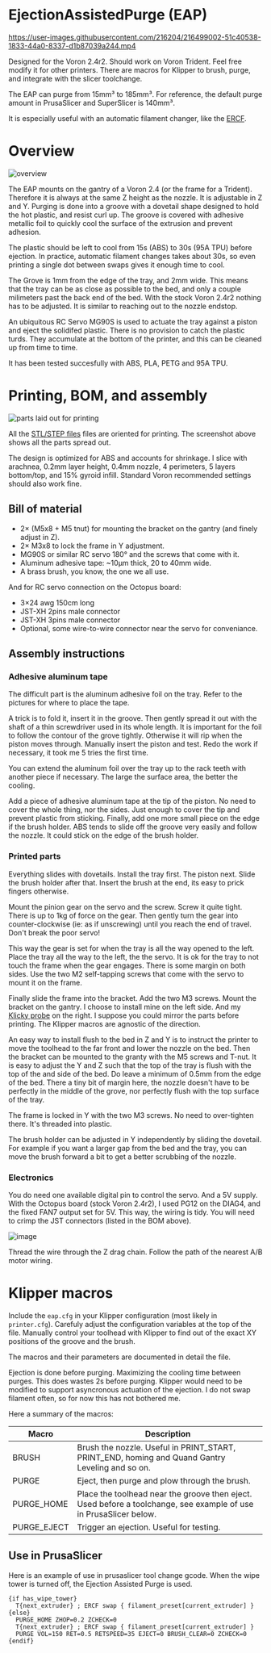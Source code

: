 # EjectionAssistedPurge (EAP)

https://user-images.githubusercontent.com/216204/216499002-51c40538-1833-44a0-8337-d1b87039a244.mp4

Designed for the Voron 2.4r2. Should work on Voron Trident. Feel free modify it for other printers.
There are macros for Klipper to brush, purge, and integrate with the slicer toolchange.

The EAP can purge from 15mm³ to 185mm³. For reference, the default purge amount in PrusaSlicer and SuperSlicer is 140mm³.

It is especially useful with an automatic filament changer, like the [ERCF](https://github.com/EtteGit/EnragedRabbitProject).

# Overview

![overview](https://user-images.githubusercontent.com/216204/216500293-50a4b5c6-05cc-490f-85e6-ee62348e143c.png)

The EAP mounts on the gantry of a Voron 2.4 (or the frame for a Trident). Therefore it is always at the same Z height as the nozzle.
It is adjustable in Z and Y. Purging is done into a groove with a dovetail shape designed to hold the hot plastic, and resist curl up.
The groove is covered with adhesive metallic foil to quickly cool the surface of the extrusion and prevent adhesion.

The plastic should be left to cool from 15s (ABS) to 30s (95A TPU) before ejection.
In practice, automatic filament changes takes about 30s, so even printing a single dot between swaps gives it enough time to cool.

The Grove is 1mm from the edge of the tray, and 2mm wide. This means that the tray can be as close as possible to the bed,
and only a couple milimeters past the back end of the bed. With the stock Voron 2.4r2 nothing has to be adjusted.
It is similar to reaching out to the nozzle endstop.

An ubiquitous RC Servo MG90S is used to actuate the tray against a piston and eject the solidifed plastic. There is no provision
to catch the plastic turds. They accumulate at the bottom of the printer, and this can be cleaned up from time to time.

It has been tested succesfully with ABS, PLA, PETG and 95A TPU.

# Printing, BOM, and assembly

![parts laid out for printing](https://user-images.githubusercontent.com/216204/216505215-47df2860-ccf5-4373-954d-7405d0f92bae.png)

All the [STL/STEP files](/stl) files are oriented for printing. The screenshot above shows all the parts spread out.

The design is optimized for ABS and accounts for shrinkage. I slice with arachnea, 0.2mm layer height, 0.4mm nozzle, 4 perimeters, 5 layers bottom/top, and 15% gyroid infill. Standard Voron recommended settings should also work fine.

## Bill of material

 - 2× (M5x8 + M5 tnut) for mounting the bracket on the gantry (and finely adjust in Z).
 - 2× M3x8 to lock the frame in  Y adjustment.
 - MG90S or similar RC servo 180° and the screws that come with it.
 - Aluminum adhesive tape: ~10µm thick, 20 to 40mm wide.
 - A brass brush, you know, the one we all use.
 
And for RC servo connection on the Octopus board:
 - 3×24 awg 150cm long
 - JST-XH 2pins male connector
 - JST-XH 3pins male connector
 - Optional, some wire-to-wire connector near the servo for conveniance.

## Assembly instructions

### Adhesive aluminum tape

The difficult part is the aluminum adhesive foil on the tray. Refer to the pictures for where to place the tape.

A trick is to fold it, insert it in the groove. Then gently spread it out with the shaft
of a thin screwdriver used in its whole length.
It is important for the foil to follow the contour of the grove tightly. Otherwise it will rip when the piston moves through.
Manually insert the piston and test. Redo the work if necessary, it took me 5 tries the first time.

You can extend the aluminum foil over the tray up to the rack teeth with another piece if necessary.
The large the surface area, the better the cooling.

Add a piece of adhesive aluminum tape at the tip of the piston. No need to cover the whole thing, nor the sides.
Just enough to cover the tip and prevent plastic from sticking. Finally, add one more small piece on the edge if the brush holder.
ABS tends to slide off the groove very easily and follow the nozzle. It could stick on the edge of the brush holder.

### Printed parts

Everything slides with dovetails. Install the tray first. The piston next. Slide the brush holder after that.
Insert the brush at the end, its easy to prick fingers otherwise.

Mount the pinion gear on the servo and the screw. Screw it quite tight. There is up to 1kg of force on the gear.
Then gently turn the gear into counter-clockwise (ie: as if unscrewing) until you reach the end of travel. Don't break the poor servo!

This way the gear is set for when the tray is all the way opened to the left. Place the tray all the way to the left,
the the servo. It is ok for the tray to not touch the frame when the gear engages. There is some margin on both sides.
Use the two M2 self-tapping screws that come with the servo to mount it on the frame.

Finally slide the frame into the bracket. Add the two M3 screws. Mount the bracket on the gantry. I choose to install
mine on the left side. And my [Klicky probe](https://github.com/jlas1/Klicky-Probe) on the right. I suppose you could
mirror the parts before printing. The Klipper macros are agnostic of the direction.

An easy way to install flush to the bed in Z and Y is to instruct the printer to move the toolhead to the far front and lower the nozzle on the bed.
Then the bracket can be mounted to the granty with the M5 screws and T-nut.
It is easy to adjust the Y and Z such that the top of the tray is flush with the top of the and side of the bed.
Do leave a minimum of 0.5mm from the edge of the bed. There a tiny bit of margin here, the nozzle doesn't have to be perfectly in the middle of the
grove, nor perfectly flush with the top surface of the tray.

The frame is locked in Y with the two M3 screws. No need to over-tighten there. It's threaded into plastic. 

The brush holder can be adjusted in Y independently by sliding the dovetail. For example if you want a larger gap from the bed and the tray,
you can move the brush forward a bit to get a better scrubbing of the nozzle.

### Electronics

You do need one available digital pin to control the servo. And a 5V supply.
With the Octopus board (stock Voron 2.4r2), I used PG12 on the DIAG4, and the fixed FAN7 output set for 5V.
This way, the wiring is tidy. You will need to crimp the JST connectors (listed in the BOM above).

![image](https://user-images.githubusercontent.com/216204/216509658-e682dfb8-dd4b-4776-937e-4d1976d43553.png)

Thread the wire through the Z drag chain. Follow the path of the nearest A/B motor wiring.

# Klipper macros

Include the `eap.cfg` in your Klipper configuration (most likely in `printer.cfg`).
Carefuly adjust the configuration variables at the top of the file.
Manually control your toolhead with Klipper to find out of the exact XY positions of the groove and the brush.

The macros and their parameters are documented in detail the file.

Ejection is done before purging. Maximizing the cooling time between purges.
This does wastes 2s before purging.
Klipper would need to be modified to support asyncronous actuation of the ejection.
I do not swap filament often, so for now this has not bothered me.

Here a summary of the macros:

|Macro|Description|
|-|-|
|BRUSH|Brush the nozzle. Useful in PRINT_START, PRINT_END, homing and Quand Gantry Leveling and so on.|
|PURGE|Eject, then purge and plow through the brush.|
|PURGE_HOME|Place the toolhead near the groove then eject. Used before a toolchange, see example of use in PrusaSlicer below.|
|PURGE_EJECT|Trigger an ejection. Useful for testing.|

## Use in PrusaSlicer

Here is an example of use in prusaslicer tool change gcode. When the wipe tower is turned off,
the Ejection Assisted Purge is used.

```
{if has_wipe_tower}
  T{next_extruder} ; ERCF swap { filament_preset[current_extruder] }
{else}
  PURGE_HOME ZHOP=0.2 ZCHECK=0
  T{next_extruder} ; ERCF swap { filament_preset[current_extruder] }
  PURGE VOL=150 RET=0.5 RETSPEED=35 EJECT=0 BRUSH_CLEAR=0 ZCHECK=0
{endif}
```
